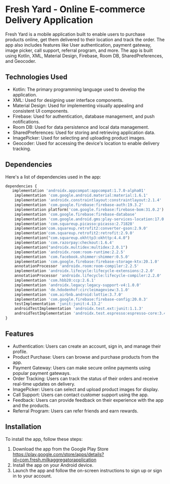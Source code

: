 # Fresh Yard - Online E-commerce Delivery Application

Fresh Yard is a mobile application built to enable users to purchase products online, get them delivered to their location and track the order. The app also includes features like User authentication, payment gateway, image picker, call support, referral program, and more. The app is built using Kotlin, XML, Material Design, Firebase, Room DB, SharedPreferences, and Geocoder.

## Technologies Used

* Kotlin: The primary programming language used to develop the application.
* XML: Used for designing user interface components.
* Material Design: Used for implementing visually appealing and consistent UI components.
* Firebase: Used for authentication, database management, and push notifications.
* Room DB: Used for data persistence and local data management.
* SharedPreferences: Used for storing and retrieving application data.
* ImagePicker: Used for selecting and uploading product images.
* Geocoder: Used for accessing the device's location to enable delivery tracking.

## Dependencies

Here's a list of dependencies used in the app:

```python
dependencies {
   implementation 'androidx.appcompat:appcompat:1.7.0-alpha01'
    implementation 'com.google.android.material:material:1.6.1'
    implementation 'androidx.constraintlayout:constraintlayout:2.1.4'
    implementation 'com.google.firebase:firebase-auth:19.3.2'
    implementation platform('com.google.firebase:firebase-bom:31.0.2')
    implementation 'com.google.firebase:firebase-database'
    implementation 'com.google.android.gms:play-services-location:17.0.0'
    implementation 'com.squareup.picasso:picasso:2.71828'
    implementation'com.squareup.retrofit2:converter-gson:2.9.0'
    implementation'com.squareup.retrofit2:retrofit:2.9.0'
    implementation("com.squareup.okhttp3:okhttp:4.4.0")
    implementation 'com.razorpay:checkout:1.6.4'
    implementation("androidx.multidex:multidex:2.0.1")
    implementation 'androidx.room:room-runtime:2.2.5'
    implementation 'com.facebook.shimmer:shimmer:0.5.0'
    implementation 'com.google.firebase:firebase-storage-ktx:20.1.0'
    annotationProcessor 'androidx.room:room-compiler:2.2.5'
    implementation 'androidx.lifecycle:lifecycle-extensions:2.2.0'
    annotationProcessor 'androidx.lifecycle:lifecycle-compiler:2.2.0'
    implementation 'com.hbb20:ccp:2.6.1'
    implementation 'androidx.legacy:legacy-support-v4:1.0.0'
    implementation 'de.hdodenhof:circleimageview:3.1.0'
    implementation 'com.airbnb.android:lottie:3.7.0'
    implementation 'com.google.firebase:firebase-config:20.0.3'
    testImplementation 'junit:junit:4.13.2'
    androidTestImplementation 'androidx.test.ext:junit:1.1.3'
    androidTestImplementation 'androidx.test.espresso:espresso-core:3.4.0'
}

```

## Features

* Authentication: Users can create an account, sign in, and manage their profile.
* Product Purchase: Users can browse and purchase products from the app.
* Payment Gateway: Users can make secure online payments using popular payment gateways.
* Order Tracking: Users can track the status of their orders and receive real-time updates on delivery.
* ImagePicker: Users can select and upload product images for display.
* Call Support: Users can contact customer support using the app.
* Feedback: Users can provide feedback on their experience with the app and the products.
* Referral Program: Users can refer friends and earn rewards.

## Installation

To install the app, follow these steps:

1. Download the app from the Google Play Store https://play.google.com/store/apps/details?id=com.fresh.milkaggregatorapplication
2. Install the app on your Android device.
3. Launch the app and follow the on-screen instructions to sign up or sign in to your account.
